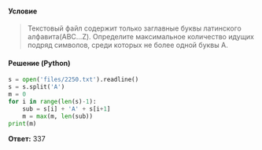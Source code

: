 #### Условие
> Текстовый файл содержит только заглавные буквы латинского алфавита(ABC…Z). Определите максимальное количество идущих подряд символов, среди которых не более одной буквы A.

#### Решение (Python)
```python
s = open('files/2250.txt').readline()
s = s.split('A')
m = 0
for i in range(len(s)-1):
    sub = s[i] + 'A' + s[i+1]
    m = max(m, len(sub))
print(m)
```

**Ответ:** 337
